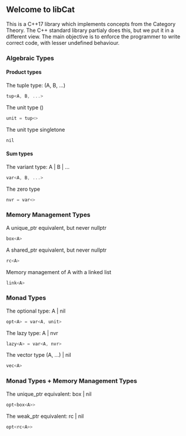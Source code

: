 ## Welcome to libCat

This is a C++17 library which implements concepts from the Category Theory.
The C++ standard library partialy does this, but we put it in a different view.
The main objective is to enforce the programmer to write correct code,
with lesser undefined behaviour.

### Algebraic Types

#### Product types
The tuple type: (A, B, ...)
```C++
tup<A, B, ...>
```
The unit type ()
```C++
unit = tup<>
```

The unit type singletone
```C++
nil
```

#### Sum types
The variant type: A | B | ...
```C++
var<A, B, ...>
```
The zero type
```C++
nvr = var<>
```

### Memory Management Types

A unique_ptr<A> equivalent, but never nullptr
```C++
box<A>
```
  
A shared_ptr<A> equivalent, but never nullptr
```C++
rc<A> 
```

Memory management of A with a linked list
```C++
link<A>
```

### Monad Types

The optional type: A | nil
```C++
opt<A> = var<A, unit> 
```

The lazy type: A | nvr
```C++
lazy<A> = var<A, nvr>
```

The vector type (A, ...) | nil
```C++
vec<A>
```

### Monad Types + Memory Management Types

The unique_ptr equivalent: box<A> | nil
```C++
opt<box<A>>
```

The weak_ptr equivalent: rc<A> | nil
```C++
opt<rc<A>>
```
